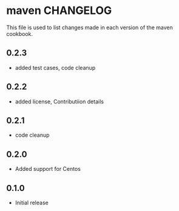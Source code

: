 # maven CHANGELOG

This file is used to list changes made in each version of the maven cookbook.

## 0.2.3
- added test cases, code cleanup

## 0.2.2
- added license, Contributiion details

## 0.2.1
- code cleanup

## 0.2.0
- Added support for Centos

## 0.1.0
- Initial release
